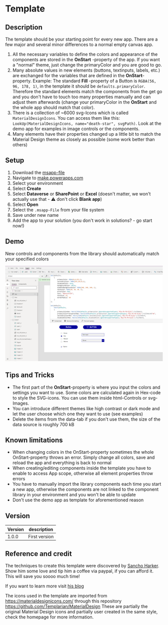 # Template

## Description

The template should be your starting point for every new app. There are a few major and several minor differences to a normal empty canvas app.

1. All the necessary variables to define the colors and appearance of the components are stored in the **OnStart** -property of the app.
If you want a "normal" theme, just change the primaryColor and you are good to go.
2. Many absolute values in new elements (buttons, textinputs, labels, etc.) are exchanged for the variables that are defined in the **OnStart**-property. Example: The standard **Fill** -property of a Button is `RGBA(56, 96, 178, 1)`, in the template it should be `defaults.primaryColor`. Therefore the standard elements match the components from the get go and you don't have to touch too many properties manually and can adjust them afterwards (change your primaryColor in the **OnStart** and the whole app should match that color).
3. There is a collection of ~6000 svg-Icons which is called `MaterialDesignIcons`. You can access them like this: `LookUp(MaterialDesignIcons, name="death-star", svgPath)`. Look at the demo app for examples in image controls or the components.
4. Many elements have their properties changed up a little bit to match the Material Design theme as closely as possible (some work better than others)

## Setup

1. Download the [msapp-file](../template/MaterialDesignTemplate.msapp)
2. Navigate to [make.powerapps.com](https://make.powerapps.com)
3. Select your environment
4. Select **Create**
5. Select **Dataverse** or **SharePoint** or **Excel** (doesn't matter, we won't actually use that -  ⚠️ don't click **Blank app**)
6. Select **Open**
7. Select the `.msapp-File` from your file system
8. Save under new name
9. Add the app to your solution (you don't work in solutions? - go start now!)

## Demo

New controls and components from the library should automatically match your specified colors

![Template](../assets/template.png)

## Tips and Tricks

* The first part of the **OnStart**-property is where you input the colors and settings you want to use. Some colors are calculated again in Hex-code to style the SVG-icons. You can use them inside html-Controls or svg-Images.
* You can introduce different themes like high contrast or dark mode and let the user choose which one they want to use (see examples)
* Delete the items from the data-tab if you don't use them, the size of the data source is roughly 700 kB

## Known limitations

* When changing colors in the OnStart-property sometimes the whole OnStart-property throws an error. Simply change all colors, save and reload the app and everything is back to normal
* When creating/editing components inside the template you have to enable to access App scope, otherwise all element properties throw errors
* You have to manually import the library components each time you start a new app, otherwise the components are not linked to the component library in your environment and you won't be able to update
* Don't use the demo app as template for aforementioned reason

## Version

| Version | description |
| --- | --- |
| 1.0.0 | First version |

## Reference and credit

The techniques to create this template were discovered by [Sancho Harker](https://twitter.com/iAm_ManCat). Show him some love and tip him a coffee via paypal, if you can afford it. This will save you soooo much time!

If you want to learn more visit [his blog](https://www.iammancat.dev/2022/01/power-apps-branding-template-v3/)

The icons used in the template are imported from https://materialdesignicons.com/ through this repository https://github.com/Templarian/MaterialDesign
These are partially the original Material Design icons and partially user created in the same style, check the homepage for more information.